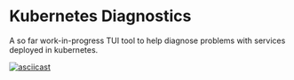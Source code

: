 # Kubernetes Diagnostics

A so far work-in-progress TUI tool to help diagnose problems with services deployed in kubernetes.

[![asciicast](https://asciinema.org/a/244518.svg)](https://asciinema.org/a/244518)
